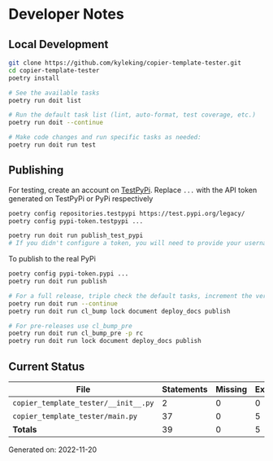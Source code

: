 # Developer Notes

## Local Development

```sh
git clone https://github.com/kyleking/copier-template-tester.git
cd copier-template-tester
poetry install

# See the available tasks
poetry run doit list

# Run the default task list (lint, auto-format, test coverage, etc.)
poetry run doit --continue

# Make code changes and run specific tasks as needed:
poetry run doit run test
```

## Publishing

For testing, create an account on [TestPyPi](https://test.pypi.org/legacy/). Replace `...` with the API token generated on TestPyPi or PyPi respectively

```sh
poetry config repositories.testpypi https://test.pypi.org/legacy/
poetry config pypi-token.testpypi ...

poetry run doit run publish_test_pypi
# If you didn't configure a token, you will need to provide your username and password to publish
```

To publish to the real PyPi

```sh
poetry config pypi-token.pypi ...
poetry run doit run publish

# For a full release, triple check the default tasks, increment the version, rebuild documentation (twice), and publish!
poetry run doit run --continue
poetry run doit run cl_bump lock document deploy_docs publish

# For pre-releases use cl_bump_pre
poetry run doit run cl_bump_pre -p rc
poetry run doit run lock document deploy_docs publish
```

## Current Status

<!-- {cts} COVERAGE -->
| File                                 |   Statements |   Missing |   Excluded | Coverage   |
|--------------------------------------|--------------|-----------|------------|------------|
| `copier_template_tester/__init__.py` |            2 |         0 |          0 | 100.0%     |
| `copier_template_tester/main.py`     |           37 |         0 |          5 | 100.0%     |
| **Totals**                           |           39 |         0 |          5 | 100.0%     |

Generated on: 2022-11-20
<!-- {cte} -->
